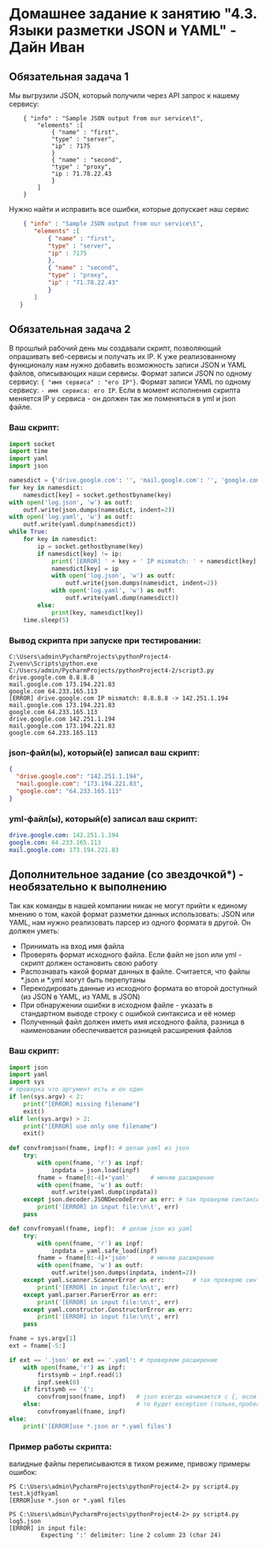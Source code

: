 # Домашнее задание к занятию "4.3. Языки разметки JSON и YAML" - Дайн Иван


## Обязательная задача 1
Мы выгрузили JSON, который получили через API запрос к нашему сервису:
```
    { "info" : "Sample JSON output from our service\t",
        "elements" :[
            { "name" : "first",
            "type" : "server",
            "ip" : 7175 
            }
            { "name" : "second",
            "type" : "proxy",
            "ip : 71.78.22.43
            }
        ]
    }
```
  Нужно найти и исправить все ошибки, которые допускает наш сервис
  
 ```json
     { "info" : "Sample JSON output from our service\t",
        "elements" :[
            { "name" : "first",
            "type" : "server",
            "ip" : 7175 
            },
            { "name" : "second",
            "type" : "proxy",
            "ip" : "71.78.22.43"
            }
        ]
    }
 ```

## Обязательная задача 2
В прошлый рабочий день мы создавали скрипт, позволяющий опрашивать веб-сервисы и получать их IP. К уже реализованному функционалу нам нужно добавить возможность записи JSON и YAML файлов, описывающих наши сервисы. Формат записи JSON по одному сервису: `{ "имя сервиса" : "его IP"}`. Формат записи YAML по одному сервису: `- имя сервиса: его IP`. Если в момент исполнения скрипта меняется IP у сервиса - он должен так же поменяться в yml и json файле.

### Ваш скрипт:
```python
import socket
import time
import yaml
import json

namesdict = {'drive.google.com': '', 'mail.google.com': '', 'google.com': ''}
for key in namesdict:
    namesdict[key] = socket.gethostbyname(key)
with open('log.json', 'w') as outf:
    outf.write(json.dumps(namesdict, indent=2))
with open('log.yaml', 'w') as outf:
    outf.write(yaml.dump(namesdict))
while True:
    for key in namesdict:
        ip = socket.gethostbyname(key)
        if namesdict[key] != ip:
            print('[ERROR] ' + key + ' IP mismatch: ' + namesdict[key] + ' -> ' + ip)
            namesdict[key] = ip
            with open('log.json', 'w') as outf:
                outf.write(json.dumps(namesdict, indent=2))
            with open('log.yaml', 'w') as outf:
                outf.write(yaml.dump(namesdict))
        else:
            print(key, namesdict[key])
    time.sleep(5)
```

### Вывод скрипта при запуске при тестировании:
```
C:\Users\admin\PycharmProjects\pythonProject4-2\venv\Scripts\python.exe C:/Users/admin/PycharmProjects/pythonProject4-2/script3.py
drive.google.com 8.8.8.8
mail.google.com 173.194.221.83
google.com 64.233.165.113
[ERROR] drive.google.com IP mismatch: 8.8.8.8 -> 142.251.1.194
mail.google.com 173.194.221.83
google.com 64.233.165.113
drive.google.com 142.251.1.194
mail.google.com 173.194.221.83
google.com 64.233.165.113
```

### json-файл(ы), который(е) записал ваш скрипт:
```json
{
  "drive.google.com": "142.251.1.194",
  "mail.google.com": "173.194.221.83",
  "google.com": "64.233.165.113"
}
```

### yml-файл(ы), который(е) записал ваш скрипт:
```yaml
drive.google.com: 142.251.1.194
google.com: 64.233.165.113
mail.google.com: 173.194.221.83
```

## Дополнительное задание (со звездочкой*) - необязательно к выполнению

Так как команды в нашей компании никак не могут прийти к единому мнению о том, какой формат разметки данных использовать: JSON или YAML, нам нужно реализовать парсер из одного формата в другой. Он должен уметь:
   * Принимать на вход имя файла
   * Проверять формат исходного файла. Если файл не json или yml - скрипт должен остановить свою работу
   * Распознавать какой формат данных в файле. Считается, что файлы *.json и *.yml могут быть перепутаны
   * Перекодировать данные из исходного формата во второй доступный (из JSON в YAML, из YAML в JSON)
   * При обнаружении ошибки в исходном файле - указать в стандартном выводе строку с ошибкой синтаксиса и её номер
   * Полученный файл должен иметь имя исходного файла, разница в наименовании обеспечивается разницей расширения файлов

### Ваш скрипт:
```python
import json
import yaml
import sys
# проверка что аргумент есть и он один
if len(sys.argv) < 2:
    print("[ERROR] missing filename")
    exit()
elif len(sys.argv) > 2:
    print("[ERROR] use only one filename")
    exit()
    
def convfromjson(fname, inpf): # делаю yaml из json
    try:
        with open(fname, 'r') as inpf:
            inpdata = json.load(inpf)
        fname = fname[0:-4]+'yaml'      # меняю расширение
        with open(fname, 'w') as outf:
            outf.write(yaml.dump(inpdata))
    except json.decoder.JSONDecodeError as err: # так проверяю синтаксис
        print('[ERROR] in input file:\n\t', err)
    pass

def convfromyaml(fname, inpf):  # делаю json из yaml
    try:
        with open(fname, 'r') as inpf:
            inpdata = yaml.safe_load(inpf)
        fname = fname[0:-4]+'json'      # меняю расширение
        with open(fname, 'w') as outf:
            outf.write(json.dumps(inpdata, indent=2))
    except yaml.scanner.ScannerError as err:        # так проверяю синтаксис ()
        print('[ERROR] in input file:\n\t', err)
    except yaml.parser.ParserError as err:
        print('[ERROR] in input file:\n\t', err)
    except yaml.constructor.ConstructorError as err:
        print('[ERROR] in input file:\n\t', err)
    pass

fname = sys.argv[1]
ext = fname[-5:]

if ext == '.json' or ext == '.yaml': # проверяем расширение
    with open(fname,'r') as inpf:
        firstsymb = inpf.read(1)
        inpf.seek(0)
    if firstsymb == '{':             
        convfromjson(fname, inpf)   # json всегда начинается с {, если нет, то yaml, если нет
    else:                           # то будет exception (только,пробелы в начале не парсю)
        convfromyaml(fname, inpf)
else:
    print('[ERROR]use *.json or *.yaml files')
```

### Пример работы скрипта:
валидные файлы переписываются в тихом режиме, привожу примеры ошибок:
```
PS C:\Users\admin\PycharmProjects\pythonProject4-2> py script4.py test.kjdfkyaml
[ERROR]use *.json or *.yaml files

PS C:\Users\admin\PycharmProjects\pythonProject4-2> py script4.py log5.json
[ERROR] in input file:
         Expecting ':' delimiter: line 2 column 23 (char 24)

```
